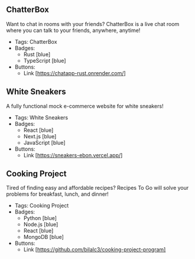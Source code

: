 ## ChatterBox
Want to chat in rooms with your friends? ChatterBox is a live chat room where you can talk to your friends, anywhere, anytime!
- Tags: ChatterBox
- Badges:
  - Rust [blue]
  - TypeScript [blue]
- Buttons:
  - Link [https://chatapp-rust.onrender.com/]

## White Sneakers
A fully functional mock e-commerce website for white sneakers!
- Tags: White Sneakers
- Badges:
  - React [blue]
  - Next.js [blue]
  - JavaScript [blue]
- Buttons:
  - Link [https://sneakers-ebon.vercel.app/]

## Cooking Project
Tired of finding easy and affordable recipes? Recipes To Go will solve your problems for breakfast, lunch, and dinner!
- Tags: Cooking Project
- Badges:
  -  Python [blue]
  -  Node.js [blue]
  -  React [blue]
  -  MongoDB [blue]
- Buttons:
  - Link [https://github.com/bilalc3/cooking-project-program]